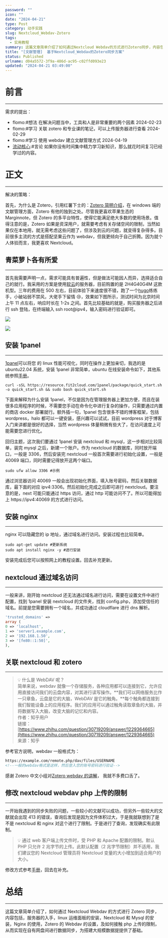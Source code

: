 ```yaml
---
password: ""
icon: ""
date: "2024-04-21"
type: Post
category: 动手实践
slug: Nextcloud_Webdav-Zotero
tags:
  - 实用教程
summary: 这篇文章简单介绍了如何通过Nextcloud Webdav的方式进行Zotero同步，内容包括：服务器入门，linux运维面板的安装，Nextcloud和Mysql的安装，Nginx的使用，Zotero的Webdav的设置，解除php上传的限制，从而实现在自有网盘间进行数据同步，为搭建大规模数据集提供了基础。
title: "[文献管理]  基于Nextcloud_Webdav的Zotero同步方案"
status: Published
urlname: d04a5572-3f9a-486d-ac95-c02ffd093e23
updated: "2024-04-21 03:49:00"
---
```


# 前言

---

需求的提出：

- flomo:#想法 在解决问题当中，工具和人是非常重要的两个因素 2024-02-23
- flomo:#学习 关联 zotero 和专业课的笔记，可以上传服务器进行查看 2024-02-29
- flomo:#学习 使用 webdav 建立文献管理方式 2024-04-19
- [流动核心](https://matrixcore.top/article/inexhaustible#a14a6f8b2275406ea446d94b9c191dd6):#言论 如果你没有时间集中精力学习新知识，那么就花时间复习已经学过的内容。

# 正文

---

解决的策略：

首先，为什么是 Zotero，引用红薯下士的：[Zotero 简明介绍](https://zhuanlan.zhihu.com/p/445621222#:~:text=Zotero%20%E6%98%AF%E4%B8%80%E4%B8%AA%20%E5%BC%80%E6%BA%90,%E3%80%81%E6%98%93%E7%94%A8%E7%9A%84%E5%A4%9A%E5%B9%B3%E5%8F%B0%E7%A7%91%E7%A0%94%E5%B7%A5%E5%85%B7%EF%BC%8C%E5%8F%AF%E7%94%A8%E6%9D%A5%E5%B8%AE%E5%8A%A9%E6%94%B6%E9%9B%86%E3%80%81%E7%BB%84%E7%BB%87%E3%80%81%E5%BC%95%E7%94%A8%E3%80%81%E5%88%86%E4%BA%AB%E5%90%84%E7%B1%BB%E8%B5%84%E6%96%99%EF%BC%8C%E6%B3%A8%E5%86%8C%E8%B4%A6%E5%8F%B7%E4%B9%8B%E5%90%8E%E5%8F%AF%E4%BB%A5%E4%BD%BF%E7%94%A8%E5%AE%98%E6%96%B9%E6%9C%8D%E5%8A%A1%E5%99%A8%E5%9C%A8%E5%A4%9A%E7%AB%AF%20%E8%87%AA%E5%8A%A8%E5%90%8C%E6%AD%A5%20%E4%BB%A5%E5%8F%8A%E4%BD%BF%E7%94%A8%E6%B5%8F%E8%A7%88%E5%99%A8%E6%8F%92%E4%BB%B6%EF%BC%8C%E8%BF%98%E5%8F%AF%E4%BB%A5%E7%9B%B4%E6%8E%A5%E5%9C%A8%E7%BD%91%E9%A1%B5%E4%B8%AD%E6%93%8D%E4%BD%9C%E3%80%82)，在 windows 端的文献管理方面，Zotero 有他的独到之处。尽管我更喜欢苹果生态的 Marginnote，但 Zotero 的多平台特性，使得它能满足绝大多数的使用场景。值得注意的是，Zotero 如果是资深用户，就需要考虑有关存储空间的限制，当然如果仅在本地用，就无需考虑这些问题了，但涉及到云的问题，就变得复杂得多。目前很多主流的方式是搭配坚果云作为 webdav，但我更倾向于自己折腾。因为就个人体验而言，我更喜欢 Nextcloud。

## 青菜萝卜各有所爱

---

首先我需要声明一点，需求可能具有普遍性，但是做法可能因人而异，选择适合自己的就行。我采用的方案是使用[软云](https://ruan.cloud/aff/HNAAAYYQ)的服务器，目前购置的是 2H4G40G4M 这款机型。三年的费用在 500 左右，目前体验下来速度很不错，跑了一个[hugo](http://hugo.matrixcore.top/)练练手，小破站弱不禁风，大佬手下留情 😢，效果如下图所示，测试时间为北京时间上午 11 点左右，响应时长在 1-2s 之间。首先比较基础的就是，购买服务器之后进行 ssh 登陆，在终端输入 ssh root@ipv4，输入密码进行验证即可。

![](https://bu.dusays.com/2024/04/21/662481aecf0b9.webp)

![](https://bu.dusays.com/2024/04/21/66248291ca16a.webp)

## 安装 1panel

---

[1panel](https://1panel.cn/)可以将您 的 linux 性能可视化，同时在操作上更加亲切，我选的是 ubuntu22.04 系统，安装 1panel 非常简单，ubuntu 在线安装命令如下，其他系统参照[手册](https://1panel.cn/docs/installation/online_installation/)。

```shell
curl -sSL https://resource.fit2cloud.com/1panel/package/quick_start.sh -o quick_start.sh && sudo bash quick_start.sh
```

下面来解释为什么安装 1panel，不仅是因为在管理服务器上更加方便，而且在装很多应用程序的时候，不需要您手动在命令化中进行复杂的操作，只需要通过内置的商店 docker 部署就行。额外插一句，1panel 包含很多不错的博客框架，包括 wordpress，halo 都可以一键安装，感兴趣可以试试，目前 wordpress 对于博客入门来讲都是很好的选择，当然 wordpress 体量稍微有些大了，在访问速度上可能需要您进行优化。

回归主题，这次我们要通过 1panel 安装 nextcloud 和 mysql，这一步相对比较简单，装完 mysql 之后，新建一个账户。作为 nextcloud 的数据库，同时放开端口，一般是 3306，然后安装完 nextcloud 一般首次需要进行初始化设置，一般是 40069 端口，同时需要记得放开这两个端口。

```shell
sudo ufw allow 3306 #示例
```

通过浏览器访问 40069 一般会出现初始化界面，填入账号密码，然后关联数据库，最下面的对应 ipv4:3306。然后初始化完成之后即可进行 nextcloud。要注意的是，next 可能只能通过 https 访问，通过 http 可能访问不了。所以可能得加上 https://ipv4:40069 的方式进行访问。

## 安装 nginx

---

nginx 可以隐藏您的 ip 地址，通过域名进行访问。安装过程也比较简单。

```shell
sudo apt-get update #更新系统
sudo apt install nginx -y #进行安装
```

安装完成后您可以按照网上的教程设置。回去补充更新。

## nextcloud 通过域名访问

---

一般来讲，刚开始 nextcloud 还无法通过域名进行访问，需要在设置文件中进行配置，找到 1panel 安装 nextcloud 的文件夹，找到 config.php，添加受信任的域名。前提是您需要拥有一个域名，并成功通过 cloudflare 进行 dns 解析。

```php
'trusted_domains' =>
array (
0 => 'localhost',
1 => 'server1.example.com',
2 => '192.168.1.50',
3 => '[fe80::1:50]',
),
```

## 关联 nextcloud 和 zotero

---

> 💡 什么是 WebDAV 呢？  
> 简单来说，webdav 就像一个存储服务，各种应用都可以连接到它，允许应用直接访问我们的云盘内容，对其进行读写操作。**我们可以网络服务比作一只章鱼，云盘是它的大脑，WebDAV 是它的触角。**每个触角都连接到我们智能设备上的应用程序。我们的应用可以通过触角读取章鱼的大脑，并将数据写入大脑，改变大脑的记忆和内容。  
> 作者：知乎用户  
> 链接：[https://www.zhihu.com/question/30719209/answer/1229364665](https://www.zhihu.com/question/30719209/answer/1229364665)  
> 来源：知乎

参考官方说明，webdav 一般格式为：

```html
https://example.com/remote.php/dav/files/USERNAME
<!--一般的webdav格式是这样，然后登入您的账号密码进行验证-->
```

感谢 Zotero 中文小组对[Zotero webdav 的讲解](https://zotero-chinese.com/user-guide/sync.html)， 我就不多费口舌了。

## 修改 nextcloud webdav php 上传的限制

---

一开始我遇到的同步失败的问题，一些较小的文献可以成功，但另外一些较大的文献就会出现 413 的错误，查询后发现是因为文件体积过大，于是我就联想到了是不是 nextcloud 和 nginx 对这个进行了限制。于是进行了查询，发现确实有此限制。

> 💡 通过 web 客户端上传文件时，受 PHP 和 Apache 配置的限制。默认 PHP 只允许 2 兆字节的上传。此默认配置（2 兆字节限制）并不适用，我们建议您的 Nextcloud 管理员将 Nextcloud 变量的大小增加到适合用户的大小。

修改方式参考[手册](https://docs.nextcloud.com/server/latest/admin_manual/configuration_files/big_file_upload_configuration.html)，回去在补充。

# 总结

---

这篇文章简单介绍了，如何通过 Nextcloud Webdav 的方式进行 Zotero 同步，内容包括，服务器的入手，linux 运维面板的安装，Nextcloud 和 Mysql 的安装，Nginx 的使用，Zotero 的 Webdav 的设置，及如何接触 php 上传的限制，从而实现在自有网盘间进行数据同步，为搭建大规模数据提提供了基础。
